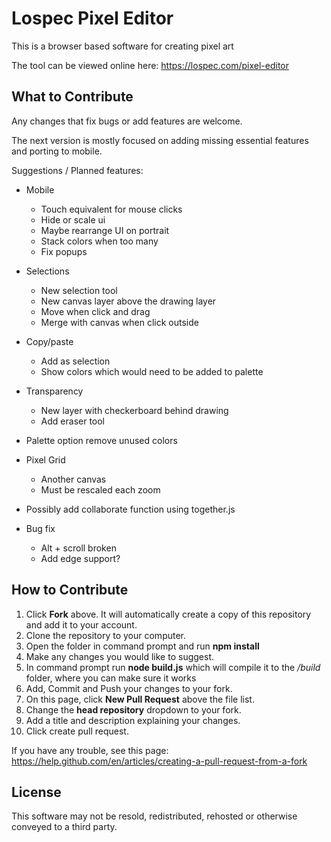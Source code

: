 # Lospec Pixel Editor

This is a browser based software for creating pixel art

The tool can be viewed online here: https://lospec.com/pixel-editor

## What to Contribute

Any changes that fix bugs or add features are welcome.

The next version is mostly focused on adding missing essential features and porting to mobile.

Suggestions / Planned features:

- Mobile 
    - Touch equivalent for mouse clicks 
    - Hide or scale ui 
    - Maybe rearrange UI on portrait 
    - Stack colors when too many 
    - Fix popups 

- Selections 
    - New selection tool 
    - New canvas layer above the drawing layer 
    - Move when click and drag 
    - Merge with canvas when click outside 

- Copy/paste 
    - Add as selection 
    - Show colors which would need to be added to palette 

- Transparency 
    - New layer with checkerboard behind drawing
    - Add eraser tool 

- Palette option remove unused colors 
- Pixel Grid 
    - Another canvas 
    - Must be rescaled each zoom 

- Possibly add collaborate function using together.js 
- Bug fix 
    - Alt + scroll broken 
    - Add edge support?

## How to Contribute

1. Click **Fork** above. It will automatically create a copy of this repository and add it to your account.
2. Clone the repository to your computer.
3. Open the folder in command prompt and run **npm install**
4. Make any changes you would like to suggest.
5. In command prompt run **node build.js** which will compile it to the */build* folder, where you can make sure it works
6. Add, Commit and Push your changes to your fork.
7. On this page, click **New Pull Request** above the file list.
8. Change the **head repository** dropdown to your fork.
9. Add a title and description explaining your changes.
10. Click create pull request.

If you have any trouble, see this page: https://help.github.com/en/articles/creating-a-pull-request-from-a-fork

## License

This software may not be resold, redistributed, rehosted or otherwise conveyed to a third party.
